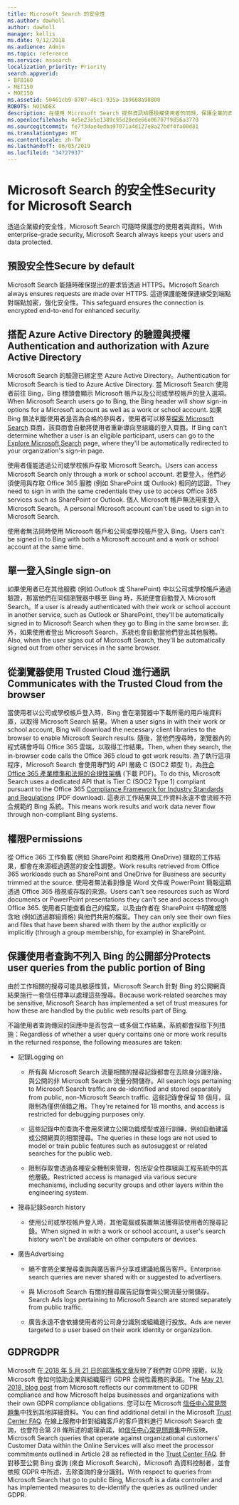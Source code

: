 ```yaml
---
title: Microsoft Search 的安全性
ms.author: dawholl
author: dawholl
manager: kellis
ms.date: 9/12/2018
ms.audience: Admin
ms.topic: reference
ms.service: mssearch
localization_priority: Priority
search.appverid:
- BFB160
- MET150
- MOE150
ms.assetid: 50461cb9-8707-46c1-935a-1b9608a98800
ROBOTS: NOINDEX
description: 在使用 Microsoft Search 提供資訊給獲授權使用者的同時，保護企業的資料與使用者
ms.openlocfilehash: 4e5e23e5e1389c95d28ede66e06707f9856a3770
ms.sourcegitcommit: fe7f3dae4edba97071a4d127e8a27bdf4fa00d81
ms.translationtype: HT
ms.contentlocale: zh-TW
ms.lasthandoff: 06/05/2019
ms.locfileid: "34727937"
---
```

# <a name="security-for-microsoft-search"></a><span data-ttu-id="360a0-103">Microsoft Search 的安全性</span><span class="sxs-lookup"><span data-stu-id="360a0-103">Security for Microsoft Search</span></span>

<span data-ttu-id="360a0-104">透過企業級的安全性，Microsoft Search 可隨時保護您的使用者與資料。</span><span class="sxs-lookup"><span data-stu-id="360a0-104">With enterprise-grade security, Microsoft Search always keeps your users and data protected.</span></span>


## <a name="secure-by-default"></a><span data-ttu-id="360a0-105">預設安全性</span><span class="sxs-lookup"><span data-stu-id="360a0-105">Secure by default</span></span>

<span data-ttu-id="360a0-106">Microsoft Search 能隨時確保提出的要求皆透過 HTTPS。</span><span class="sxs-lookup"><span data-stu-id="360a0-106">Microsoft Search always ensures requests are made over HTTPS.</span></span> <span data-ttu-id="360a0-107">這道保護能確保連線受到端點對端點加密，強化安全性。</span><span class="sxs-lookup"><span data-stu-id="360a0-107">This safeguard ensures the connection is encrypted end-to-end for enhanced security.</span></span>
  
## <a name="authentication-and-authorization-with-azure-active-directory"></a><span data-ttu-id="360a0-108">搭配 Azure Active Directory 的驗證與授權</span><span class="sxs-lookup"><span data-stu-id="360a0-108">Authentication and authorization with Azure Active Directory</span></span>

<span data-ttu-id="360a0-109">Microsoft Search 的驗證已綁定至 Azure Active Directory。</span><span class="sxs-lookup"><span data-stu-id="360a0-109">Authentication for Microsoft Search is tied to Azure Active Directory.</span></span> <span data-ttu-id="360a0-110">當 Microsoft Search 使用者前往 Bing，Bing 標頭會顯示 Microsoft 帳戶以及公司或學校帳戶的登入選項。</span><span class="sxs-lookup"><span data-stu-id="360a0-110">When Microsoft Search users go to Bing, the Bing header will show sign-in options for a Microsoft account as well as a work or school account.</span></span> <span data-ttu-id="360a0-111">如果 Bing 無法判斷使用者是否為合格的參與者，使用者可以移至[探索 Microsoft Search](https://www.bing.com/business/explore) 頁面，該頁面會自動將使用者重新導向至組織的登入頁面。</span><span class="sxs-lookup"><span data-stu-id="360a0-111">If Bing can't determine whether a user is an eligible participant, users can go to the [Explore Microsoft Search](https://www.bing.com/business/explore) page, where they'll be automatically redirected to your organization's sign-in page.</span></span> 
  
<span data-ttu-id="360a0-112">使用者僅能透過公司或學校帳戶存取 Microsoft Search。</span><span class="sxs-lookup"><span data-stu-id="360a0-112">Users can access Microsoft Search only through a work or school account.</span></span> <span data-ttu-id="360a0-113">若要登入，他們必須使用與存取 Office 365 服務 (例如 SharePoint 或 Outlook) 相同的認證。</span><span class="sxs-lookup"><span data-stu-id="360a0-113">They need to sign in with the same credentials they use to access Office 365 services such as SharePoint or Outlook.</span></span> <span data-ttu-id="360a0-114">個人 Microsoft 帳戶無法用來登入 Microsoft Search。</span><span class="sxs-lookup"><span data-stu-id="360a0-114">A personal Microsoft account can't be used to sign in to Microsoft Search.</span></span>
  
<span data-ttu-id="360a0-115">使用者無法同時使用 Microsoft 帳戶和公司或學校帳戶登入 Bing。</span><span class="sxs-lookup"><span data-stu-id="360a0-115">Users can't be signed in to Bing with both a Microsoft account and a work or school account at the same time.</span></span>
  
## <a name="single-sign-on"></a><span data-ttu-id="360a0-116">單一登入</span><span class="sxs-lookup"><span data-stu-id="360a0-116">Single sign-on</span></span>

<span data-ttu-id="360a0-117">如果使用者已在其他服務 (例如 Outlook 或 SharePoint) 中以公司或學校帳戶通過驗證，那當他們在同個瀏覽器中移至 Bing 時，系統便會自動登入 Microsoft Search。</span><span class="sxs-lookup"><span data-stu-id="360a0-117">If a user is already authenticated with their work or school account in another service, such as Outlook or SharePoint, they'll be automatically signed in to Microsoft Search when they go to Bing in the same browser.</span></span> <span data-ttu-id="360a0-118">此外，如果使用者登出 Microsoft Search，系統也會自動當他們登出其他服務。</span><span class="sxs-lookup"><span data-stu-id="360a0-118">Also, when the user signs out of Microsoft Search, they'll be automatically signed out from other services in the same browser.</span></span>
  
## <a name="communicates-with-the-trusted-cloud-from-the-browser"></a><span data-ttu-id="360a0-119">從瀏覽器使用 Trusted Cloud 進行通訊</span><span class="sxs-lookup"><span data-stu-id="360a0-119">Communicates with the Trusted Cloud from the browser</span></span>

<span data-ttu-id="360a0-120">當使用者以公司或學校帳戶登入時，Bing 會在瀏覽器中下載所需的用戶端資料庫，以取得 Microsoft Search 結果。</span><span class="sxs-lookup"><span data-stu-id="360a0-120">When a user signs in with their work or school account, Bing will download the necessary client libraries to the browser to enable Microsoft Search results.</span></span> <span data-ttu-id="360a0-121">隨後，當他們搜尋時，瀏覽器內的程式碼會呼叫 Office 365 雲端，以取得工作結果。</span><span class="sxs-lookup"><span data-stu-id="360a0-121">Then, when they search, the in-browser code calls the Office 365 cloud to get work results.</span></span> <span data-ttu-id="360a0-122">為了執行這項程序，Microsoft Search 會使用專門的 API 層級 C (SOC2 類型 1)，為[符合 Office 365 產業標準和法規的合規性架構](https://download.microsoft.com/download/B/2/7/B27B3EF3-8849-4C18-8BA4-5AD755728620/Compliance%20Framework_customer%20guidance.pdf) (下載 PDF)。</span><span class="sxs-lookup"><span data-stu-id="360a0-122">To do this, Microsoft Search uses a dedicated API that is Tier C (SOC2 Type 1) compliant pursuant to the Office 365 [Compliance Framework for Industry Standards and Regulations](https://download.microsoft.com/download/B/2/7/B27B3EF3-8849-4C18-8BA4-5AD755728620/Compliance%20Framework_customer%20guidance.pdf) (PDF download).</span></span> <span data-ttu-id="360a0-123">這表示工作結果與工作資料永遠不會流經不符合規範的 Bing 系統。</span><span class="sxs-lookup"><span data-stu-id="360a0-123">This means work results and work data never flow through non-compliant Bing systems.</span></span> 
  
## <a name="permissions"></a><span data-ttu-id="360a0-124">權限</span><span class="sxs-lookup"><span data-stu-id="360a0-124">Permissions</span></span>

<span data-ttu-id="360a0-125">從 Office 365 工作負載 (例如 SharePoint 和商務用 OneDrive) 擷取的工作結果，都會在來源經過適當的安全性調整。</span><span class="sxs-lookup"><span data-stu-id="360a0-125">Work results retrieved from Office 365 workloads such as SharePoint and OneDrive for Business are security trimmed at the source.</span></span> <span data-ttu-id="360a0-126">使用者無法看到像是 Word 文件或 PowerPoint 簡報這類透過 Office 365 檢視或存取的來源。</span><span class="sxs-lookup"><span data-stu-id="360a0-126">Users can't see resources such as Word documents or PowerPoint presentations they can't see and access through Office 365.</span></span> <span data-ttu-id="360a0-127">使用者只能查看自己的檔案，以及由作者在 SharePoint 中明確或隱含地 (例如透過群組資格) 與他們共用的檔案。</span><span class="sxs-lookup"><span data-stu-id="360a0-127">They can only see their own files and files that have been shared with them by the author explicitly or implicitly (through a group membership, for example) in SharePoint.</span></span>
  
## <a name="protects-user-queries-from-the-public-portion-of-bing"></a><span data-ttu-id="360a0-128">保護使用者查詢不列入 Bing 的公開部分</span><span class="sxs-lookup"><span data-stu-id="360a0-128">Protects user queries from the public portion of Bing</span></span>

<span data-ttu-id="360a0-129">由於工作相關的搜尋可能具敏感性質，Microsoft Search 針對 Bing 的公開網頁結果施行一套信任標準以處理這些搜尋。</span><span class="sxs-lookup"><span data-stu-id="360a0-129">Because work-related searches may be sensitive, Microsoft Search has implemented a set of trust measures for how these are handled by the public web results part of Bing.</span></span>
  
<span data-ttu-id="360a0-130">不論使用者查詢傳回的回應中是否包含一或多個工作結果，系統都會採取下列措施：</span><span class="sxs-lookup"><span data-stu-id="360a0-130">Regardless of whether a user query contains one or more work results in the returned response, the following measures are taken:</span></span>
  
- <span data-ttu-id="360a0-131">記錄</span><span class="sxs-lookup"><span data-stu-id="360a0-131">Logging on</span></span>
    
  - <span data-ttu-id="360a0-132">所有與 Microsoft Search 流量相關的搜尋記錄都會在去除身分識別後，與公開的非 Microsoft Search 流量分開儲存。</span><span class="sxs-lookup"><span data-stu-id="360a0-132">All search logs pertaining to Microsoft Search traffic are de-identified and stored separately from public, non-Microsoft Search traffic.</span></span> <span data-ttu-id="360a0-133">這些記錄會保留 18 個月，且限制為僅供偵錯之用。</span><span class="sxs-lookup"><span data-stu-id="360a0-133">They're retained for 18 months, and access is restricted for debugging purposes only.</span></span>
    
  - <span data-ttu-id="360a0-134">這些記錄中的查詢不會用來建立公開功能模型或進行訓練，例如自動建議或公開網頁的相關搜尋。</span><span class="sxs-lookup"><span data-stu-id="360a0-134">The queries in these logs are not used to model or train public features such as autosuggest or related searches for the public web.</span></span>
    
  - <span data-ttu-id="360a0-135">限制存取會透過各種安全機制來管理，包括安全性群組與工程系統中的其他層級。</span><span class="sxs-lookup"><span data-stu-id="360a0-135">Restricted access is managed via various secure mechanisms, including security groups and other layers within the engineering system.</span></span>
    
- <span data-ttu-id="360a0-136">搜尋記錄</span><span class="sxs-lookup"><span data-stu-id="360a0-136">Search history</span></span>
    
  - <span data-ttu-id="360a0-137">使用公司或學校帳戶登入時，其他電腦或裝置無法獲得該使用者的搜尋記錄。</span><span class="sxs-lookup"><span data-stu-id="360a0-137">When signed in with a work or school account, a user's search history won't be available on other computers or devices.</span></span>
    
- <span data-ttu-id="360a0-138">廣告</span><span class="sxs-lookup"><span data-stu-id="360a0-138">Advertising</span></span>
    
  - <span data-ttu-id="360a0-139">絕不會將企業搜尋查詢與廣告客戶分享或建議給廣告客戶。</span><span class="sxs-lookup"><span data-stu-id="360a0-139">Enterprise search queries are never shared with or suggested to advertisers.</span></span>
    
  - <span data-ttu-id="360a0-140">與 Microsoft Search 有關的搜尋廣告記錄會與公開流量分開儲存。</span><span class="sxs-lookup"><span data-stu-id="360a0-140">Search Ads logs pertaining to Microsoft Search are stored separately from public traffic.</span></span>
    
  - <span data-ttu-id="360a0-141">廣告永遠不會依據使用者的公司身分識別或組織進行投放。</span><span class="sxs-lookup"><span data-stu-id="360a0-141">Ads are never targeted to a user based on their work identity or organization.</span></span>
    
## <a name="gdpr"></a><span data-ttu-id="360a0-142">GDPR</span><span class="sxs-lookup"><span data-stu-id="360a0-142">GDPR</span></span>

<span data-ttu-id="360a0-143">Microsoft 在[ 2018 年 5 月 21 日的部落格文章](https://blogs.microsoft.com/on-the-issues/2018/05/21/microsofts-commitment-to-gdpr-privacy-and-putting-customers-in-control-of-their-own-data/)反映了我們對 GDPR 規範，以及 Microsoft 會如何協助企業與組織履行 GDPR 合規性義務的承諾。</span><span class="sxs-lookup"><span data-stu-id="360a0-143">The [May 21, 2018, blog post](https://blogs.microsoft.com/on-the-issues/2018/05/21/microsofts-commitment-to-gdpr-privacy-and-putting-customers-in-control-of-their-own-data/) from Microsoft reflects our commitment to GDPR compliance and how Microsoft helps businesses and organizations with their own GDPR compliance obligations.</span></span> <span data-ttu-id="360a0-144">您可以在 Microsoft [信任中心常見問題集](https://www.microsoft.com/en-us/trustcenter/privacy/gdpr/gdpr-faqs)中找到其他詳細資料。</span><span class="sxs-lookup"><span data-stu-id="360a0-144">You can find additional detail in the Microsoft [Trust Center FAQ](https://www.microsoft.com/en-us/trustcenter/privacy/gdpr/gdpr-faqs).</span></span> <span data-ttu-id="360a0-145">在線上服務中針對組織客戶的客戶資料進行 Microsoft Search 查詢，也會符合第 28 條所述的處理承諾，如[信任中心常見問題集](https://www.microsoft.com/en-us/trustcenter/privacy/gdpr/gdpr-faqs)中所反映。</span><span class="sxs-lookup"><span data-stu-id="360a0-145">Microsoft Search queries that operate against organizational customers' Customer Data within the Online Services will also meet the processor commitments outlined in Article 28 as reflected in the [Trust Center FAQ](https://www.microsoft.com/en-us/trustcenter/privacy/gdpr/gdpr-faqs).</span></span> <span data-ttu-id="360a0-146">針對移至公開 Bing 查詢 (來自 Microsoft Search)，Microsoft 為資料控制者，並會依照 GDPR 中所述，去除查詢的身分識別。</span><span class="sxs-lookup"><span data-stu-id="360a0-146">With respect to queries from Microsoft Search that go to public Bing, Microsoft is a data controller and has implemented measures to de-identify the queries as outlined under GDPR.</span></span>


